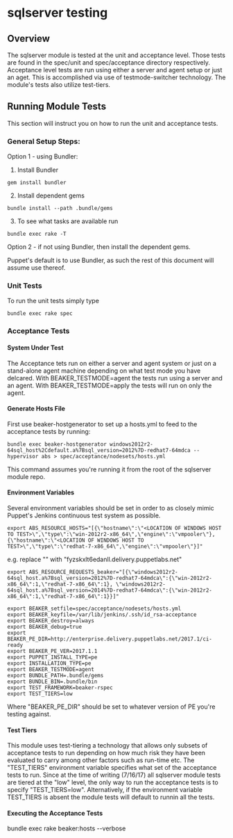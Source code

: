# sqlserver testing

## Overview

The sqlserver module is tested at the unit and acceptance level. Those tests are found in the spec/unit and spec/acceptance directory respectively. Acceptance level tests are run using either a server and agent setup or just an aget. This is accomplished via use of testmode-switcher technology. The module's tests also utilize test-tiers.

## Running Module Tests
This section will instruct you on how to run the unit and acceptance tests.

### General Setup Steps:
Option 1 - using Bundler:
1. Install Bundler
```
gem install bundler
```
2. Install dependent gems
```
bundle install --path .bundle/gems
```
3. To see what tasks are available run
```
bundle exec rake -T
```

Option 2 - if not using Bundler, then install the dependent gems.

Puppet's default is to use Bundler, as such the rest of this document will assume use thereof.


### Unit Tests
To run the unit  tests simply type
```
bundle exec rake spec
```

### Acceptance Tests

#### System Under Test
The Acceptance tets run on either a server and agent system or just on a stand-alone agent machine depending on what test mode you have delcared. With BEAKER_TESTMODE=agent the tests run using a server and an agent. With BEAKER_TESTMODE=apply the tests will run on only the agent.

#### Generate Hosts File
First use beaker-hostgenerator to set up a hosts.yml to feed to the acceptance tests by running:

```
bundle exec beaker-hostgenerator windows2012r2-64sql_host%2Cdefault.a%7Bsql_version=2012%7D-redhat7-64mdca --hypervisor abs > spec/acceptance/nodesets/hosts.yml
```
This command assumes you're running it from the root of the sqlserver module repo.

#### Environment Variables
Several environment variables should be set in order to as closely mimic Puppet's Jenkins continuous test system as possible.

```
export ABS_RESOURCE_HOSTS="[{\"hostname\":\"<LOCATION OF WINDOWS HOST TO TEST>\",\"type\":\"win-2012r2-x86_64\",\"engine\":\"vmpooler\"},{\"hostname\":\"<LOCATION OF WINDOWS HOST TO TEST>\",\"type\":\"redhat-7-x86_64\",\"engine\":\"vmpooler\"}]"
```

e.g. replace "<LOCATION OF WINDOWS HOST TO TEST>\" with "fyzskxlt6edanll.delivery.puppetlabs.net\"

```
export ABS_RESOURCE_REQUESTS_beaker="[{\"windows2012r2-64sql_host.a%7Bsql_version=2012%7D-redhat7-64mdca\":{\"win-2012r2-x86_64\":1,\"redhat-7-x86_64\":1}, \"windows2012r2-64sql_host.a%7Bsql_version=2014%7D-redhat7-64mdca\":{\"win-2012r2-x86_64\":1,\"redhat-7-x86_64\":1}}]"

export BEAKER_setfile=spec/acceptance/nodesets/hosts.yml
export BEAKER_keyfile=/var/lib/jenkins/.ssh/id_rsa-acceptance
export BEAKER_destroy=always
export BEAKER_debug=true
export BEAKER_PE_DIR=http://enterprise.delivery.puppetlabs.net/2017.1/ci-ready
export BEAKER_PE_VER=2017.1.1
export PUPPET_INSTALL_TYPE=pe
export INSTALLATION_TYPE=pe
export BEAKER_TESTMODE=agent
export BUNDLE_PATH=.bundle/gems
export BUNDLE_BIN=.bundle/bin
export TEST_FRAMEWORK=beaker-rspec
export TEST_TIERS=low
```
Where "BEAKER_PE_DIR" should be set to whatever version of PE you're testing against.

#### Test Tiers
This module uses test-tiering a technology that allows only subsets of acceptance tests to run depending on how much risk they have been evaluated to carry among other factors such as run-time etc. The "TEST_TIERS" environment variable specifies what set of the acceptance tests to run. Since at the time of writing (7/16/17) all sqlserver module tests are tiered at the "low" level, the only way to run the acceptance tests is to specify "TEST_TIERS=low". Alternatively, if the environment variable TEST_TIERS is absent the module tests will default to runnin all the tests.

#### Executing the Acceptance Tests

bundle exec rake beaker:hosts --verbose